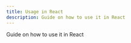 ```yaml
---
title: Usage in React
description: Guide on how to use it in React
---
```


Guide on how to use it in React
